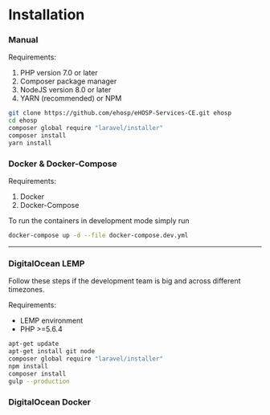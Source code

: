 Installation
============

### Manual
Requirements:
  1. PHP version 7.0 or later
  2. Composer package manager
  3. NodeJS version 8.0 or later
  4. YARN (recommended) or NPM

```sh
git clone https://github.com/ehosp/eHOSP-Services-CE.git ehosp
cd ehosp
composer global require "laravel/installer"
composer install
yarn install
```

### Docker & Docker-Compose

Requirements:
  1. Docker
  2. Docker-Compose

To run the containers in development mode simply run
```sh
docker-compose up -d --file docker-compose.dev.yml
```

---

### DigitalOcean LEMP

Follow these steps if the development team is big and across different timezones.

Requirements:
  - LEMP environment
  - PHP >=5.6.4

```sh
apt-get update
apt-get install git node
composer global require "laravel/installer"
npm install
composer install
gulp --production
```

### DigitalOcean Docker
